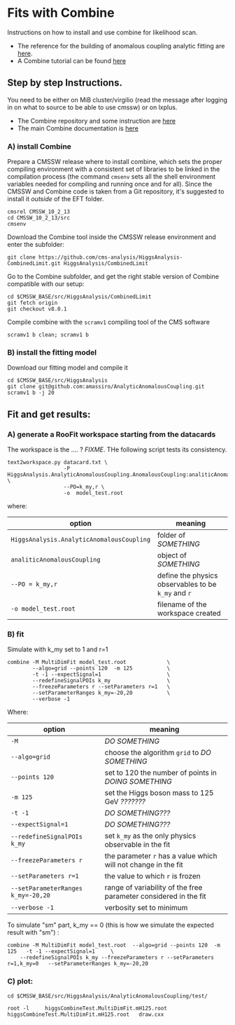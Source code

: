 # Fits with Combine

Instructions on how to install and use combine for likelihood scan.
  * The reference for the building of anomalous coupling analytic fitting 
    are [here](https://github.com/amassiro/AnalyticAnomalousCoupling).
  * A Combine tutorial can be found [here](https://indico.cern.ch/event/859454/)

    
## Step by step Instructions. 

You need to be either on MiB cluster/virgilio 
(read the message after logging in on what to source to be able to use cmssw) 
or on lxplus.

  * The Combine repository and some instruction are [here](https://github.com/cms-analysis/HiggsAnalysis-CombinedLimit/tree/master)
  * The main Combine documentation is [here](https://cms-analysis.github.io/HiggsAnalysis-CombinedLimit/)

### A) install Combine

Prepare a CMSSW release where to install combine, 
which sets the proper compiling environment with a consistent set of libraries
to be linked in the compilation process
(the command ```cmsenv``` sets all the shell environment variables needed for compiling and running
once and for all).
Since the CMSSW and Combine code is taken from a Git repository, it's suggested to install it
*outside* of the EFT folder.

    cmsrel CMSSW_10_2_13
    cd CMSSW_10_2_13/src
    cmsenv

Download the Combine tool inside the CMSSW release environment and enter the subfolder:

    git clone https://github.com/cms-analysis/HiggsAnalysis-CombinedLimit.git HiggsAnalysis/CombinedLimit

Go to the Combine subfolder, 
and get the right stable version of Combine
compatible with our setup:
    
    cd $CMSSW_BASE/src/HiggsAnalysis/CombinedLimit
    git fetch origin
    git checkout v8.0.1

Compile combine with the ```scramv1``` compiling tool of the CMS software

    scramv1 b clean; scramv1 b


### B) install the fitting model

Download our fitting model and compile it

    cd $CMSSW_BASE/src/HiggsAnalysis
    git clone git@github.com:amassiro/AnalyticAnomalousCoupling.git
    scramv1 b -j 20
    
## Fit and get results:

### A) generate a RooFit workspace starting from the datacards

The workspace is the .... ? *FIXME*.
THe following script tests its consistency.

    text2workspace.py datacard.txt \
                      -P HiggsAnalysis.AnalyticAnomalousCoupling.AnomalousCoupling:analiticAnomalousCoupling \
                      --PO=k_my,r \
                      -o  model_test.root   
where:

| option                                        | meaning                                                     |
| --------------------------------------------- | ----------------------------------------------------------- |
| ```HiggsAnalysis.AnalyticAnomalousCoupling``` | folder of *SOMETHING*                                       |
| ```analiticAnomalousCoupling```               | object of *SOMETHING*                                       |
| ```--PO = k_my,r```                           | define the physics observables to be ```k_my``` and ```r``` |
| ```-o model_test.root```                      | filename of the workspace created                           |

### B) fit

Simulate with k_my set to 1 and r=1

    combine -M MultiDimFit model_test.root             \
            --algo=grid --points 120  -m 125           \
            -t -1 --expectSignal=1                     \
            --redefineSignalPOIs k_my                  \
            --freezeParameters r --setParameters r=1   \ 
            --setParameterRanges k_my=-20,20           \
            --verbose -1

Where:

| option                                 | meaning                                                            |
| -------------------------------------- | ------------------------------------------------------------------ |
| ```-M```                               | *DO SOMETHING*                                                     |
| ```--algo=grid```                      | choose the algorithm ```grid``` to *DO SOMETHING*                  |
| ```--points 120```                     | set to 120 the number of points in *DOING SOMETHING*               |
| ```-m 125```                           | set the Higgs boson mass to 125 GeV *???????*                      |
| ```-t -1```                            | *DO SOMETHING???*                                                  |
| ```--expectSignal=1```                 | *DO SOMETHING???*                                                  |
| ```--redefineSignalPOIs k_my```        | set ```k_my``` as the only physics observable in the fit           |
| ```--freezeParameters r```             | the parameter ```r``` has a value which will not change in the fit |
| ```--setParameters r=1```              | the value to which ```r``` is frozen                               |
| ```--setParameterRanges k_my=-20,20``` | range of variability of the free parameter considered in the fit   |
| ```--verbose -1```                     | verbosity set to minimum                                           |


To simulate "sm" part, k_my == 0 (this is how we simulate the expected result with "sm") :
        
    combine -M MultiDimFit model_test.root  --algo=grid --points 120  -m 125   -t -1 --expectSignal=1     \
        --redefineSignalPOIs k_my --freezeParameters r --setParameters r=1,k_my=0   --setParameterRanges k_my=-20,20   
    

### C) plot:

    cd $CMSSW_BASE/src/HiggsAnalysis/AnalyticAnomalousCoupling/test/

    root -l     higgsCombineTest.MultiDimFit.mH125.root  higgsCombineTest.MultiDimFit.mH125.root   draw.cxx

